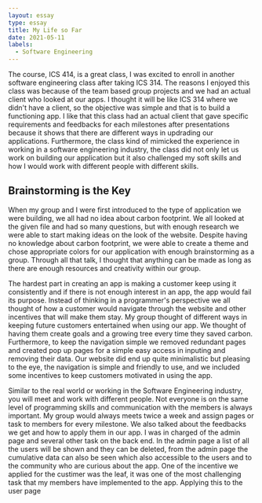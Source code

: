 ```yaml
---
layout: essay
type: essay
title: My Life so Far
date: 2021-05-11
labels:
  - Software Engineering
---
```


The course, ICS 414, is a great class, I was excited to enroll in another software engineering class after taking ICS 314. The reasons I enjoyed this class was because of the team based group projects and we had an actual client who looked at our apps. I thought it will be like ICS 314 where we didn't have a client, so the objective was simple and that is to build a functioning app. I like that this class had an actual client that gave specific requirements and feedbacks for each milestones after presentations because it shows that there are different ways in updrading our applications. Furthermore, the class kind of mimicked the experience in working in a software engineering industry, the class did not only let us work on building our application but it also challenged my soft skills and how I would work with different people with different skills. 

## Brainstorming is the Key
When my group and I were first introduced to the type of application we were building, we all had no idea about carbon footprint. We all looked at the given file and had so many questions, but with enough research we were able to start making ideas on the look of the website. Despite having no knowledge about carbon footprint, we were able to create a theme and chose appropriate colors for our application with enough brainstorming as a group. Through all that talk, I thought that anything can be made as long as there are enough resources and creativity within our group. 

The hardest part in creating an app is making a customer keep using it consistently and if there is not enough interest in an app, the app would fail its purpose. Instead of thinking in a programmer's perspective we all thought of how a customer would navigate through the website and other incentives that will make them stay. My group thought of different ways in keeping future customers entertained when using our app. We thought of having them create goals and a growing tree every time they saved carbon. Furthermore, to keep the navigation simple we removed redundant pages and created pop up pages for a simple easy access in inputing and removing their data. Our website did end up quite minimalistic but pleasing to the eye, the navigation is simple and friendly to use, and we included some incentives to keep customers motivated in using the app. 

Similar to the real world or working in the Software Engineering industry, you will meet and work with different people. Not everyone is on the same level of programming skills and communication with the members is always important. My group would always meets twice a week and assign pages or task to members for every milestone. We also talked about the feedbacks we get and how to apply them in our app. I was in charged of the admin page and several other task on the back end. In the admin page a list of all the users will be shown and they can be deleted, from the admin page the cumulative data can also be seen which also accessible to the users and to the community who are curious about the app. One of the incentive we applied for the custimer was the leaf, it was one of the most challenging task that my members have implemented to the app. Applying this to the user page
